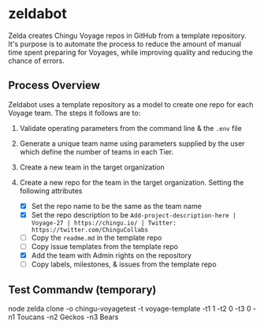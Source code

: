 # zeldabot
Zelda creates Chingu Voyage repos in GitHub from a template repository. It's purpose is
to automate the process to reduce the amount of manual time spent preparing for Voyages,
while improving quality and reducing the chance of errors.

## Process Overview

Zeldabot uses a template repository as a model to create one repo for each Voyage team.
The steps it follows are to:

1. Validate operating parameters from the command line & the `.env` file

2. Generate a unique team name using parameters supplied by the user which define the number of teams in each Tier.

3. Create a new team in the target organization

4. Create a new repo for the team in the target organization. Setting the following attributes
   - [X] Set the repo name to be the same as the team name
   - [X] Set the repo description to be `Add-project-description-here | Voyage-27 | https://chingu.io/ | Twitter: https://twitter.com/ChinguCollabs` 
   - [ ] Copy the `readme.md` in the template repo
   - [ ] Copy issue templates from the template repo
   - [X] Add the team with Admin rights on the repository
   - [ ] Copy labels, milestones, & issues from the template repo

## Test Commandw (temporary)
node zelda clone -o chingu-voyagetest -t voyage-template -t1 1 -t2 0 -t3 0 -n1 Toucans -n2 Geckos -n3 Bears